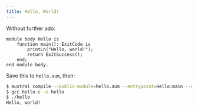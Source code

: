 ```yaml
---
title: Hello, World!
---
```


Without further ado:

```
module body Hello is
    function main(): ExitCode is
        printLn("Hello, world!");
        return ExitSuccess();
    end;
end module body.
```

Save this to `hello.aum`, then:

```bash
$ austral compile --public-module=hello.aum --entrypoint=Hello:main --output=hello.c
$ gcc hello.c -o hello
$ ./hello
Hello, world!
```
